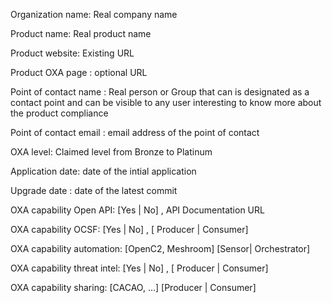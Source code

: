 Organization name: Real company name 

Product name: Real product name 

Product website: Existing URL 

Product OXA page : optional URL 

Point of contact name : Real person or Group that can is designated as a contact point and can be visible to any user interesting to know more about the product compliance 

Point of contact email : email address of the point of contact 

OXA level: Claimed level from Bronze to Platinum 

Application date: date of the intial application 

Upgrade date : date of the latest commit 

OXA capability Open API: [Yes | No] , API Documentation URL

OXA capability OCSF: [Yes | No] , [ Producer | Consumer] 

OXA capability automation: [OpenC2, Meshroom] [Sensor| Orchestrator] 

OXA capability threat intel: [Yes | No] , [ Producer | Consumer] 

OXA capability sharing: [CACAO, ...] [Producer | Consumer] 

